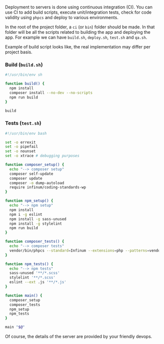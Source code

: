 Deployment to servers is done using continuous integration (CI). You can use CI to add build scripts, execute unit/integration tests, check for code validity using `phpcs` and deploy to various environments.

In the root of the project folder, a `ci` (or `bin`) folder should be made. In that folder will be all the scripts related to building the app and deploying the app. For example we can have `build.sh`, `deploy.sh`, `test.sh` and `qa.sh`.

Example of build script looks like, the real implementation may differ per project basis.

### Build (`build.sh`)

```sh
#!/usr/bin/env sh

function build() {
  npm install
  composer install --no-dev --no-scripts
  npm run build
}

build
```

### Tests (`test.sh`)

```sh
#!/usr/bin/env bash

set -o errexit
set -o pipefail
set -o nounset
set -o xtrace # debugging purposes

function composer_setup() {
  echo "--> composer setup"
  composer self-update
  composer update
  composer -o dump-autoload
  require infinum/coding-standards-wp
}

function npm_setup() {
  echo "--> npm setup"
  npm install
  npm i -g eslint
  npm install -g sass-unused
  npm install -g stylelint
  npm run build
}

function composer_tests() {
  echo "--> composer tests"
  vendor/bin/phpcs --standard=Infinum --extensions=php --patterns=vendor,tests --processes=4 .
}

function npm_tests() {
  echo "--> npm tests"
  sass-unused '**/*.scss'
  stylelint '**/*.scss'
  eslint --ext .js '**/*.js'
}

function main() {
  composer_setup
  composer_tests
  npm_setup
  npm_tests
}

main "$@"
```

Of course, the details of the server are provided by your friendly devops.
